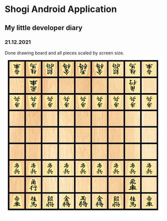 # Shogi Android Application 
## My little developer diary

### 21.12.2021 
Done drawing board and all pieces scaled by screen size.
![Shogi View](Screenshots/Board1.jpg)
